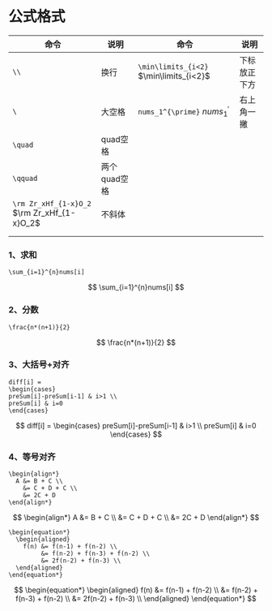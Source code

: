 # 公式格式

| 命令                                         | 说明         | 命令                                     | 说明         |
| -------------------------------------------- | ------------ | ---------------------------------------- | ------------ |
| `\\`                                         | 换行         | `\min\limits_{i<2}`  $\min\limits_{i<2}$ | 下标放正下方 |
| `\ `                                         | 大空格       | `nums_1^{\prime}`  $nums_1^{\prime}$     | 右上角一撇   |
| `\quad`                                      | quad空格     |                                          |              |
| `\qquad`                                     | 两个quad空格 |                                          |              |
| `\rm Zr_xHf_{1-x}O_2`  $\rm Zr_xHf_{1-x}O_2$ | 不斜体       |                                          |              |
|                                              |              |                                          |              |
|                                              |              |                                          |              |

### 1、求和

```
\sum_{i=1}^{n}nums[i]
```


$$
\sum_{i=1}^{n}nums[i]
$$

### 2、分数

```
\frac{n*(n+1)}{2}
```


$$
\frac{n*(n+1)}{2}
$$

### 3、大括号+对齐

```
diff[i] = 
\begin{cases}
preSum[i]-preSum[i-1] & i>1 \\
preSum[i] & i=0
\end{cases}
```


$$
diff[i] = 
\begin{cases}
preSum[i]-preSum[i-1] & i>1 \\
preSum[i] & i=0
\end{cases}
$$

### 4、等号对齐

```
\begin{align*}
  A &= B + C \\
    &= C + D + C \\
    &= 2C + D
\end{align*}
```


$$
\begin{align*}
  A &= B + C \\
    &= C + D + C \\
    &= 2C + D
\end{align*}
$$

```
\begin{equation*}
  \begin{aligned}
    f(n) &= f(n-1) + f(n-2) \\
         &= f(n-2) + f(n-3) + f(n-2) \\
         &= 2f(n-2) + f(n-3) \\
  \end{aligned}
\end{equation*}
```

$$
\begin{equation*}
  \begin{aligned}
    f(n) &= f(n-1) + f(n-2) \\
         &= f(n-2) + f(n-3) + f(n-2) \\
         &= 2f(n-2) + f(n-3) \\
  \end{aligned}
\end{equation*}
$$

